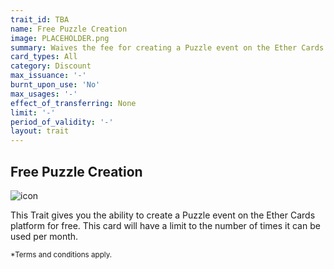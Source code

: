 ```yaml
---
trait_id: TBA
name: Free Puzzle Creation
image: PLACEHOLDER.png
summary: Waives the fee for creating a Puzzle event on the Ether Cards event platform.
card_types: All
category: Discount
max_issuance: '-'
burnt_upon_use: 'No'
max_usages: '-'
effect_of_transferring: None
limit: '-'
period_of_validity: '-'
layout: trait
---
```


## Free Puzzle Creation

![icon](/assets/images/trait-icons/{{page.image}})

This Trait gives you the ability to create a Puzzle event on the Ether Cards platform for free. This card will have a limit to the number of times it can be used per month.  

<small>*Terms and conditions apply.</small>

